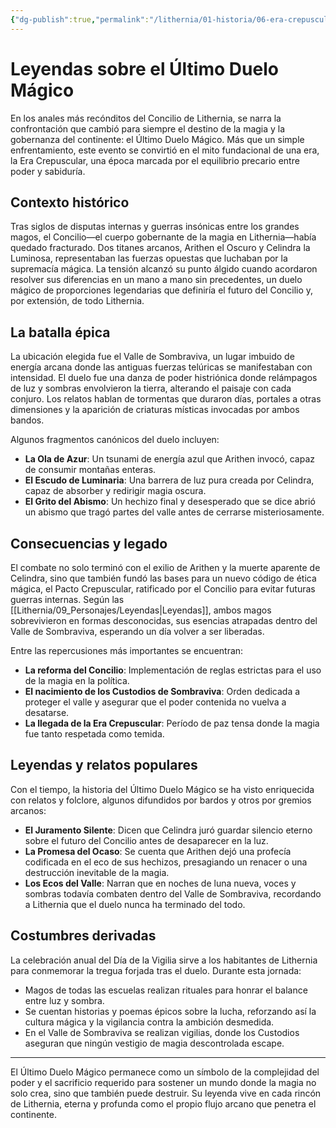 ```yaml
---
{"dg-publish":true,"permalink":"/lithernia/01-historia/06-era-crepuscular/leyendas-sobre-el-ultimo-duelo-magico/","title":"El Último Duelo Mágico","tags":["lithernia","evento","leyenda","magia","era-crepuscular"]}
---
```


# Leyendas sobre el Último Duelo Mágico

En los anales más recónditos del Concilio de Lithernia, se narra la confrontación que cambió para siempre el destino de la magia y la gobernanza del continente: el Último Duelo Mágico. Más que un simple enfrentamiento, este evento se convirtió en el mito fundacional de una era, la Era Crepuscular, una época marcada por el equilibrio precario entre poder y sabiduría.

## Contexto histórico

Tras siglos de disputas internas y guerras insónicas entre los grandes magos, el Concilio—el cuerpo gobernante de la magia en Lithernia—había quedado fracturado. Dos titanes arcanos, Arithen el Oscuro y Celindra la Luminosa, representaban las fuerzas opuestas que luchaban por la supremacía mágica. La tensión alcanzó su punto álgido cuando acordaron resolver sus diferencias en un mano a mano sin precedentes, un duelo mágico de proporciones legendarias que definiría el futuro del Concilio y, por extensión, de todo Lithernia.

## La batalla épica

La ubicación elegida fue el Valle de Sombraviva, un lugar imbuido de energía arcana donde las antiguas fuerzas telúricas se manifestaban con intensidad. El duelo fue una danza de poder histriónica donde relámpagos de luz y sombras envolvieron la tierra, alterando el paisaje con cada conjuro. Los relatos hablan de tormentas que duraron días, portales a otras dimensiones y la aparición de criaturas místicas invocadas por ambos bandos.

Algunos fragmentos canónicos del duelo incluyen:

- **La Ola de Azur**: Un tsunami de energía azul que Arithen invocó, capaz de consumir montañas enteras.
- **El Escudo de Luminaria**: Una barrera de luz pura creada por Celindra, capaz de absorber y redirigir magia oscura.
- **El Grito del Abismo**: Un hechizo final y desesperado que se dice abrió un abismo que tragó partes del valle antes de cerrarse misteriosamente.

## Consecuencias y legado

El combate no solo terminó con el exilio de Arithen y la muerte aparente de Celindra, sino que también fundó las bases para un nuevo código de ética mágica, el Pacto Crepuscular, ratificado por el Concilio para evitar futuras guerras internas. Según las [[Lithernia/09_Personajes/Leyendas\|Leyendas]], ambos magos sobrevivieron en formas desconocidas, sus esencias atrapadas dentro del Valle de Sombraviva, esperando un día volver a ser liberadas.

Entre las repercusiones más importantes se encuentran:

- **La reforma del Concilio**: Implementación de reglas estrictas para el uso de la magia en la política.
- **El nacimiento de los Custodios de Sombraviva**: Orden dedicada a proteger el valle y asegurar que el poder contenida no vuelva a desatarse.
- **La llegada de la Era Crepuscular**: Período de paz tensa donde la magia fue tanto respetada como temida.

## Leyendas y relatos populares

Con el tiempo, la historia del Último Duelo Mágico se ha visto enriquecida con relatos y folclore, algunos difundidos por bardos y otros por gremios arcanos:

- **El Juramento Silente**: Dicen que Celindra juró guardar silencio eterno sobre el futuro del Concilio antes de desaparecer en la luz.
- **La Promesa del Ocaso**: Se cuenta que Arithen dejó una profecía codificada en el eco de sus hechizos, presagiando un renacer o una destrucción inevitable de la magia.
- **Los Ecos del Valle**: Narran que en noches de luna nueva, voces y sombras todavía combaten dentro del Valle de Sombraviva, recordando a Lithernia que el duelo nunca ha terminado del todo.

## Costumbres derivadas

La celebración anual del Día de la Vigilia sirve a los habitantes de Lithernia para conmemorar la tregua forjada tras el duelo. Durante esta jornada:

- Magos de todas las escuelas realizan rituales para honrar el balance entre luz y sombra.
- Se cuentan historias y poemas épicos sobre la lucha, reforzando así la cultura mágica y la vigilancia contra la ambición desmedida.
- En el Valle de Sombraviva se realizan vigilias, donde los Custodios aseguran que ningún vestigio de magia descontrolada escape.

---

El Último Duelo Mágico permanece como un símbolo de la complejidad del poder y el sacrificio requerido para sostener un mundo donde la magia no solo crea, sino que también puede destruir. Su leyenda vive en cada rincón de Lithernia, eterna y profunda como el propio flujo arcano que penetra el continente.